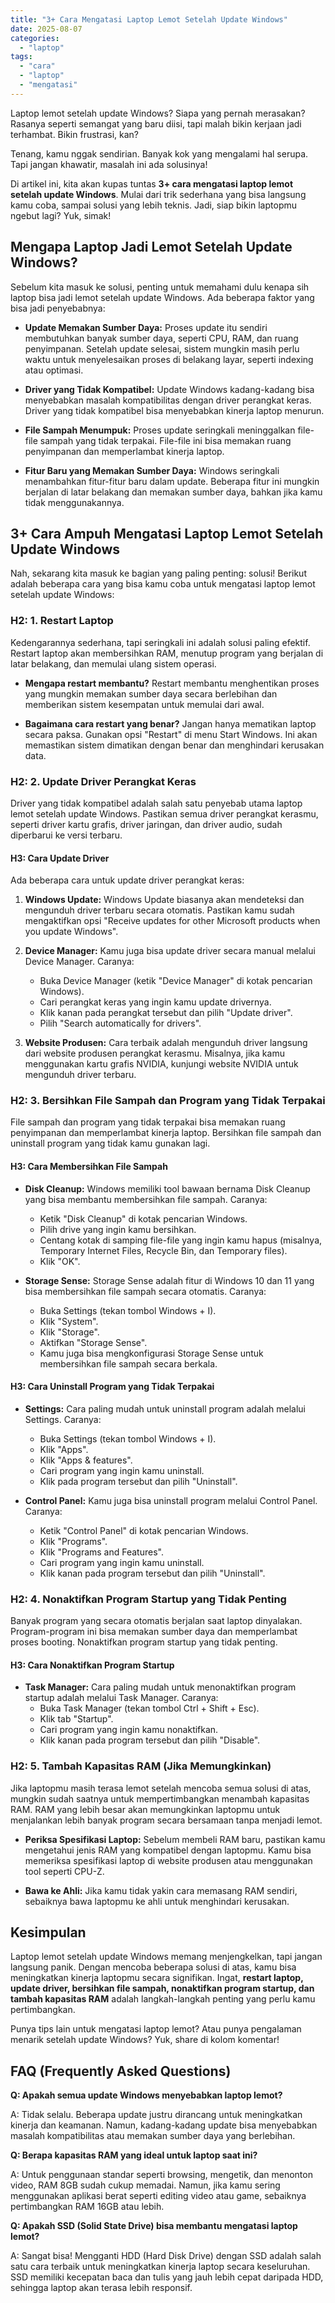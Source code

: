```yaml
---
title: "3+ Cara Mengatasi Laptop Lemot Setelah Update Windows"
date: 2025-08-07
categories: 
  - "laptop"
tags: 
  - "cara"
  - "laptop"
  - "mengatasi"
---
```


Laptop lemot setelah update Windows? Siapa yang pernah merasakan? Rasanya seperti semangat yang baru diisi, tapi malah bikin kerjaan jadi terhambat. Bikin frustrasi, kan?

Tenang, kamu nggak sendirian. Banyak kok yang mengalami hal serupa. Tapi jangan khawatir, masalah ini ada solusinya!

Di artikel ini, kita akan kupas tuntas **3+ cara mengatasi laptop lemot setelah update Windows**. Mulai dari trik sederhana yang bisa langsung kamu coba, sampai solusi yang lebih teknis. Jadi, siap bikin laptopmu ngebut lagi? Yuk, simak!

## Mengapa Laptop Jadi Lemot Setelah Update Windows?

Sebelum kita masuk ke solusi, penting untuk memahami dulu kenapa sih laptop bisa jadi lemot setelah update Windows. Ada beberapa faktor yang bisa jadi penyebabnya:

- **Update Memakan Sumber Daya:** Proses update itu sendiri membutuhkan banyak sumber daya, seperti CPU, RAM, dan ruang penyimpanan. Setelah update selesai, sistem mungkin masih perlu waktu untuk menyelesaikan proses di belakang layar, seperti indexing atau optimasi.
    
- **Driver yang Tidak Kompatibel:** Update Windows kadang-kadang bisa menyebabkan masalah kompatibilitas dengan driver perangkat keras. Driver yang tidak kompatibel bisa menyebabkan kinerja laptop menurun.
    
- **File Sampah Menumpuk:** Proses update seringkali meninggalkan file-file sampah yang tidak terpakai. File-file ini bisa memakan ruang penyimpanan dan memperlambat kinerja laptop.
    
- **Fitur Baru yang Memakan Sumber Daya:** Windows seringkali menambahkan fitur-fitur baru dalam update. Beberapa fitur ini mungkin berjalan di latar belakang dan memakan sumber daya, bahkan jika kamu tidak menggunakannya.
    

## 3+ Cara Ampuh Mengatasi Laptop Lemot Setelah Update Windows

Nah, sekarang kita masuk ke bagian yang paling penting: solusi! Berikut adalah beberapa cara yang bisa kamu coba untuk mengatasi laptop lemot setelah update Windows:

### H2: 1. Restart Laptop

Kedengarannya sederhana, tapi seringkali ini adalah solusi paling efektif. Restart laptop akan membersihkan RAM, menutup program yang berjalan di latar belakang, dan memulai ulang sistem operasi.

- **Mengapa restart membantu?** Restart membantu menghentikan proses yang mungkin memakan sumber daya secara berlebihan dan memberikan sistem kesempatan untuk memulai dari awal.
    
- **Bagaimana cara restart yang benar?** Jangan hanya mematikan laptop secara paksa. Gunakan opsi "Restart" di menu Start Windows. Ini akan memastikan sistem dimatikan dengan benar dan menghindari kerusakan data.
    

### H2: 2. Update Driver Perangkat Keras

Driver yang tidak kompatibel adalah salah satu penyebab utama laptop lemot setelah update Windows. Pastikan semua driver perangkat kerasmu, seperti driver kartu grafis, driver jaringan, dan driver audio, sudah diperbarui ke versi terbaru.

#### H3: Cara Update Driver

Ada beberapa cara untuk update driver perangkat keras:

1. **Windows Update:** Windows Update biasanya akan mendeteksi dan mengunduh driver terbaru secara otomatis. Pastikan kamu sudah mengaktifkan opsi "Receive updates for other Microsoft products when you update Windows".
    
2. **Device Manager:** Kamu juga bisa update driver secara manual melalui Device Manager. Caranya:
    
    - Buka Device Manager (ketik "Device Manager" di kotak pencarian Windows).
    - Cari perangkat keras yang ingin kamu update drivernya.
    - Klik kanan pada perangkat tersebut dan pilih "Update driver".
    - Pilih "Search automatically for drivers".
3. **Website Produsen:** Cara terbaik adalah mengunduh driver langsung dari website produsen perangkat kerasmu. Misalnya, jika kamu menggunakan kartu grafis NVIDIA, kunjungi website NVIDIA untuk mengunduh driver terbaru.
    

### H2: 3. Bersihkan File Sampah dan Program yang Tidak Terpakai

File sampah dan program yang tidak terpakai bisa memakan ruang penyimpanan dan memperlambat kinerja laptop. Bersihkan file sampah dan uninstall program yang tidak kamu gunakan lagi.

#### H3: Cara Membersihkan File Sampah

- **Disk Cleanup:** Windows memiliki tool bawaan bernama Disk Cleanup yang bisa membantu membersihkan file sampah. Caranya:
    
    - Ketik "Disk Cleanup" di kotak pencarian Windows.
    - Pilih drive yang ingin kamu bersihkan.
    - Centang kotak di samping file-file yang ingin kamu hapus (misalnya, Temporary Internet Files, Recycle Bin, dan Temporary files).
    - Klik "OK".
- **Storage Sense:** Storage Sense adalah fitur di Windows 10 dan 11 yang bisa membersihkan file sampah secara otomatis. Caranya:
    
    - Buka Settings (tekan tombol Windows + I).
    - Klik "System".
    - Klik "Storage".
    - Aktifkan "Storage Sense".
    - Kamu juga bisa mengkonfigurasi Storage Sense untuk membersihkan file sampah secara berkala.

#### H3: Cara Uninstall Program yang Tidak Terpakai

- **Settings:** Cara paling mudah untuk uninstall program adalah melalui Settings. Caranya:
    
    - Buka Settings (tekan tombol Windows + I).
    - Klik "Apps".
    - Klik "Apps & features".
    - Cari program yang ingin kamu uninstall.
    - Klik pada program tersebut dan pilih "Uninstall".
- **Control Panel:** Kamu juga bisa uninstall program melalui Control Panel. Caranya:
    
    - Ketik "Control Panel" di kotak pencarian Windows.
    - Klik "Programs".
    - Klik "Programs and Features".
    - Cari program yang ingin kamu uninstall.
    - Klik kanan pada program tersebut dan pilih "Uninstall".

### H2: 4. Nonaktifkan Program Startup yang Tidak Penting

Banyak program yang secara otomatis berjalan saat laptop dinyalakan. Program-program ini bisa memakan sumber daya dan memperlambat proses booting. Nonaktifkan program startup yang tidak penting.

#### H3: Cara Nonaktifkan Program Startup

- **Task Manager:** Cara paling mudah untuk menonaktifkan program startup adalah melalui Task Manager. Caranya:
    - Buka Task Manager (tekan tombol Ctrl + Shift + Esc).
    - Klik tab "Startup".
    - Cari program yang ingin kamu nonaktifkan.
    - Klik kanan pada program tersebut dan pilih "Disable".

### H2: 5. Tambah Kapasitas RAM (Jika Memungkinkan)

Jika laptopmu masih terasa lemot setelah mencoba semua solusi di atas, mungkin sudah saatnya untuk mempertimbangkan menambah kapasitas RAM. RAM yang lebih besar akan memungkinkan laptopmu untuk menjalankan lebih banyak program secara bersamaan tanpa menjadi lemot.

- **Periksa Spesifikasi Laptop:** Sebelum membeli RAM baru, pastikan kamu mengetahui jenis RAM yang kompatibel dengan laptopmu. Kamu bisa memeriksa spesifikasi laptop di website produsen atau menggunakan tool seperti CPU-Z.
    
- **Bawa ke Ahli:** Jika kamu tidak yakin cara memasang RAM sendiri, sebaiknya bawa laptopmu ke ahli untuk menghindari kerusakan.
    

## Kesimpulan

Laptop lemot setelah update Windows memang menjengkelkan, tapi jangan langsung panik. Dengan mencoba beberapa solusi di atas, kamu bisa meningkatkan kinerja laptopmu secara signifikan. Ingat, **restart laptop, update driver, bersihkan file sampah, nonaktifkan program startup, dan tambah kapasitas RAM** adalah langkah-langkah penting yang perlu kamu pertimbangkan.

Punya tips lain untuk mengatasi laptop lemot? Atau punya pengalaman menarik setelah update Windows? Yuk, share di kolom komentar!

## FAQ (Frequently Asked Questions)

**Q: Apakah semua update Windows menyebabkan laptop lemot?**

A: Tidak selalu. Beberapa update justru dirancang untuk meningkatkan kinerja dan keamanan. Namun, kadang-kadang update bisa menyebabkan masalah kompatibilitas atau memakan sumber daya yang berlebihan.

**Q: Berapa kapasitas RAM yang ideal untuk laptop saat ini?**

A: Untuk penggunaan standar seperti browsing, mengetik, dan menonton video, RAM 8GB sudah cukup memadai. Namun, jika kamu sering menggunakan aplikasi berat seperti editing video atau game, sebaiknya pertimbangkan RAM 16GB atau lebih.

**Q: Apakah SSD (Solid State Drive) bisa membantu mengatasi laptop lemot?**

A: Sangat bisa! Mengganti HDD (Hard Disk Drive) dengan SSD adalah salah satu cara terbaik untuk meningkatkan kinerja laptop secara keseluruhan. SSD memiliki kecepatan baca dan tulis yang jauh lebih cepat daripada HDD, sehingga laptop akan terasa lebih responsif.
